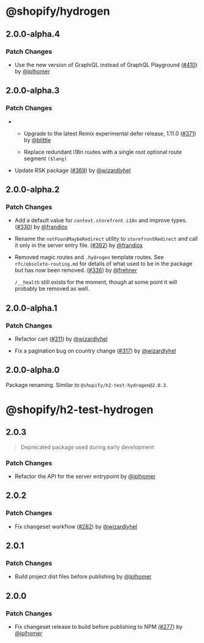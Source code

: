 # @shopify/hydrogen

## 2.0.0-alpha.4

### Patch Changes

- Use the new version of GraphiQL instead of GraphQL Playground ([#410](https://github.com/Shopify/h2/pull/410)) by [@jplhomer](https://github.com/jplhomer)

## 2.0.0-alpha.3

### Patch Changes

- - Upgrade to the latest Remix experimental defer release, 1.11.0 ([#371](https://github.com/Shopify/h2/pull/371)) by [@blittle](https://github.com/blittle)

  - Replace redundant i18n routes with a single root optional route segment `($lang)`

- Update RSK package ([#369](https://github.com/Shopify/h2/pull/369)) by [@wizardlyhel](https://github.com/wizardlyhel)

## 2.0.0-alpha.2

### Patch Changes

- Add a default value for `context.storefront.i18n` and improve types. ([#330](https://github.com/Shopify/h2/pull/330)) by [@frandiox](https://github.com/frandiox)

- Rename the `notFoundMaybeRedirect` utility to `storefrontRedirect` and call it only in the server entry file. ([#362](https://github.com/Shopify/h2/pull/362)) by [@frandiox](https://github.com/frandiox)

- Removed magic routes and `.hydrogen` template routes. See `rfc/obsolete-routing.md` for details of what used to be in the package but has now been removed. ([#336](https://github.com/Shopify/h2/pull/336)) by [@frehner](https://github.com/frehner)

  `/__health` still exists for the moment, though at some point it will probably be removed as well.

## 2.0.0-alpha.1

### Patch Changes

- Refactor cart ([#311](https://github.com/Shopify/h2/pull/311)) by [@wizardlyhel](https://github.com/wizardlyhel)

- Fix a pagination bug on country change ([#317](https://github.com/Shopify/h2/pull/317)) by [@wizardlyhel](https://github.com/wizardlyhel)

## 2.0.0-alpha.0

Package renaming. Similar to `@shopify/h2-test-hydrogen@2.0.3`.

# @shopify/h2-test-hydrogen

## 2.0.3

> Deprecated package used during early development

### Patch Changes

- Refactor the API for the server entrypoint by [@jplhomer](https://github.com/jplhomer)

## 2.0.2

### Patch Changes

- Fix changeset workflow ([#282](https://github.com/Shopify/h2/pull/282)) by [@wizardlyhel](https://github.com/wizardlyhel)

## 2.0.1

### Patch Changes

- Build project dist files before publishing by [@jplhomer](https://github.com/jplhomer)

## 2.0.0

### Patch Changes

- Fix changeset release to build before publishing to NPM ([#277](https://github.com/Shopify/h2/pull/277)) by [@jplhomer](https://github.com/jplhomer)

